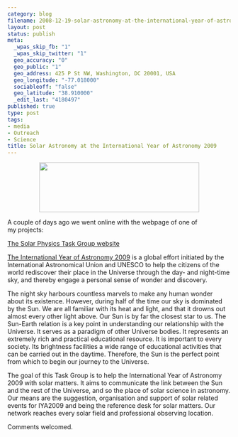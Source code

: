 ```yaml
--- 
category: blog
filename: 2008-12-19-solar-astronomy-at-the-international-year-of-astronomy-2009.md
layout: post
status: publish
meta: 
  _wpas_skip_fb: "1"
  _wpas_skip_twitter: "1"
  geo_accuracy: "0"
  geo_public: "1"
  geo_address: 425 P St NW, Washington, DC 20001, USA
  geo_longitude: "-77.018000"
  sociableoff: "false"
  geo_latitude: "38.910000"
  _edit_last: "4180497"
published: true
type: post
tags: 
- media
- Outreach
- Science
title: Solar Astronomy at the International Year of Astronomy 2009
---
```

<!--:en-->
<p style="text-align:center;"><img class="aligncenter" src="http://solarastronomy2009.files.wordpress.com/2008/12/spg_banner_webpage_small1.jpg" alt="" width="361" height="112" /></p>
A couple of days ago we went online with the webpage of one of my projects:

<a href="http://solarastronomy2009.org/">The Solar Physics Task Group website</a>

<a href="http://www.astronomy2009.org/">The International Year of Astronomy 2009</a> is a global effort initiated by the International Astronomical Union and UNESCO to help the citizens of the world rediscover their place in the Universe through the day- and night-time sky, and thereby engage a personal sense of wonder and discovery.

<!--more-->The night sky harbours countless marvels to make any human wonder about its existence. However, during half of the time our sky is dominated by the Sun. We are all familiar with its heat and light, and that it drowns out almost every other light above. Our Sun is by far the closest star to us. The Sun-Earth relation is a key point in understanding our relationship with the Universe. It serves as a paradigm of other Universe bodies. It represents an extremely rich and practical educational resource. It is important to every society. Its brightness facilities a wide range of educational activities that can be carried out in the daytime. Therefore, the Sun is the perfect point from which to begin our journey to the Universe.

The goal of this Task Group is to help the International Year of Astronomy 2009 with solar matters. It aims to communicate the link between the Sun and the rest of the Universe, and so the place of solar science in astronomy. Our means are the suggestion, organisation and support of solar related events for IYA2009 and being the reference desk for solar matters. Our network reaches every solar field and professional observing location.

Comments welcomed.<!--:-->
